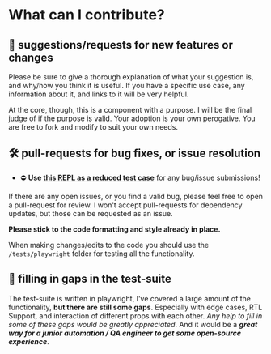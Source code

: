 # What can I contribute?

## 🌟 suggestions/requests for new features or changes

Please be sure to give a thorough explanation of what your suggestion is, and why/how you think it is useful. If you have a specific use case, any information about it, and links to it will be very helpful.

At the core, though, this is a component with a purpose. I will be the final judge of if the purpose is valid. Your adoption is your own perogative. You are free to fork and modify to suit your own needs.

## 🛠 pull-requests for bug fixes, or issue resolution

- ⛔ **Use [this REPL as a reduced test case](https://svelte.dev/playground/e29b748dade74d33a238eefab9a5ce72)** for any bug/issue submissions!

If there are any open issues, or you find a valid bug, please feel free to open a pull-request for review. I won't accept pull-requests for dependency updates, but those can be requested as an issue.

**Please stick to the code formatting and style already in place.**

When making changes/edits to the code you should use the `/tests/playwright` folder for testing all the functionality.

## 🧪 filling in gaps in the test-suite

The test-suite is written in playwright, I've covered a large amount of the functionality, **but there are still some gaps**. Especially with edge cases, RTL Support, and interaction of different props with each other. _Any help to fill in some of these gaps would be greatly appreciated_. And
it would be a **_great way for a junior automation / QA engineer to get some open-source experience_**. 